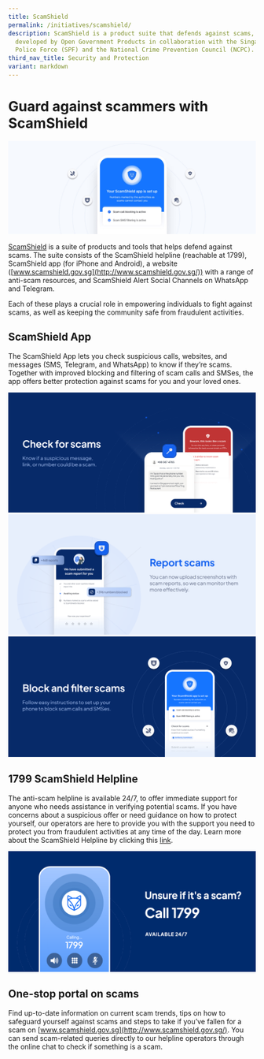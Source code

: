 ```yaml
---
title: ScamShield
permalink: /initiatives/scamshield/
description: ScamShield is a product suite that defends against scams, and was
  developed by Open Government Products in collaboration with the Singapore
  Police Force (SPF) and the National Crime Prevention Council (NCPC).
third_nav_title: Security and Protection
variant: markdown
---
```

# Guard against scammers with ScamShield

![ScamShield](/images/initiatives/scamshield_kv.jpg)

[ScamShield](https://www.scamshield.gov.sg/) is a suite of products and tools that helps defend against scams. The suite consists of the ScamShield helpline (reachable at 1799), ScamShield app (for iPhone and Android), a website ([www.scamshield.gov.sg](http://www.scamshield.gov.sg/)) with a range of anti-scam resources, and ScamShield Alert Social Channels on WhatsApp and Telegram.  
  
Each of these plays a crucial role in empowering individuals to fight against scams, as well as keeping the community safe from fraudulent activities.

## ScamShield App

The ScamShield App lets you check suspicious calls, websites, and messages (SMS, Telegram, and WhatsApp) to know if they’re scams. Together with improved blocking and filtering of scam calls and SMSes, the app offers better protection against scams for you and your loved ones.

![ScamShield - Check for scams](/images/initiatives/scamshield_checkforscams.png)
![ScamShield - Report scams](/images/initiatives/scamshield_reportscams.png)
![ScamShield - Block and filter scams](/images/initiatives/scamshield_blockfilterscams.png)

## 1799 ScamShield Helpline

The anti-scam helpline is available 24/7, to offer immediate support for anyone who needs assistance in verifying potential scams. If you have concerns about a suspicious offer or need guidance on how to protect yourself, our operators are here to provide you with the support you need to protect you from fraudulent activities at any time of the day. Learn more about the ScamShield Helpline by clicking this [link](https://www.scamshield.gov.sg/scamshield-helpline).

![ScamShield Helpline](/images/initiatives/scamshield_1799_KV_Banner.png)

## One-stop portal on scams

Find up-to-date information on current scam trends, tips on how to safeguard yourself against scams and steps to take if you’ve fallen for a scam on [www.scamshield.gov.sg](http://www.scamshield.gov.sg/). You can send scam-related queries directly to our helpline operators through the online chat to check if something is a scam.

